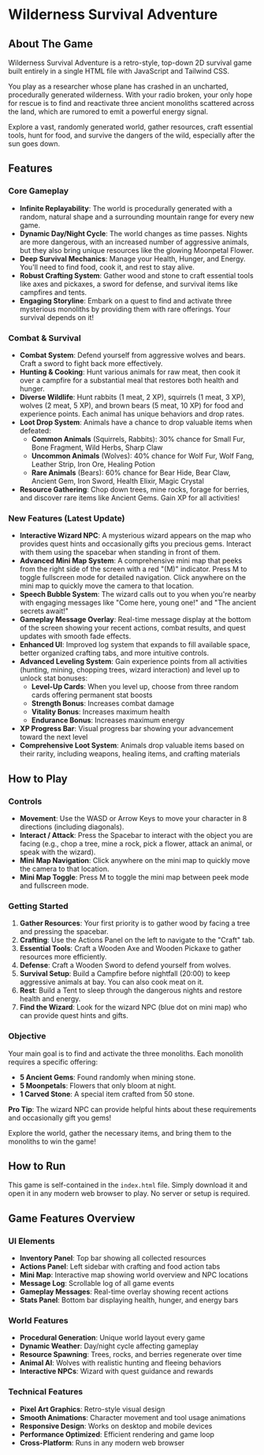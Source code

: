 # Wilderness Survival Adventure

## About The Game
Wilderness Survival Adventure is a retro-style, top-down 2D survival game built entirely in a single HTML file with JavaScript and Tailwind CSS.

You play as a researcher whose plane has crashed in an uncharted, procedurally generated wilderness. With your radio broken, your only hope for rescue is to find and reactivate three ancient monoliths scattered across the land, which are rumored to emit a powerful energy signal.

Explore a vast, randomly generated world, gather resources, craft essential tools, hunt for food, and survive the dangers of the wild, especially after the sun goes down.

## Features

### Core Gameplay
- **Infinite Replayability**: The world is procedurally generated with a random, natural shape and a surrounding mountain range for every new game.
- **Dynamic Day/Night Cycle**: The world changes as time passes. Nights are more dangerous, with an increased number of aggressive animals, but they also bring unique resources like the glowing Moonpetal Flower.
- **Deep Survival Mechanics**: Manage your Health, Hunger, and Energy. You'll need to find food, cook it, and rest to stay alive.
- **Robust Crafting System**: Gather wood and stone to craft essential tools like axes and pickaxes, a sword for defense, and survival items like campfires and tents.
- **Engaging Storyline**: Embark on a quest to find and activate three mysterious monoliths by providing them with rare offerings. Your survival depends on it!

### Combat & Survival
- **Combat System**: Defend yourself from aggressive wolves and bears. Craft a sword to fight back more effectively.
- **Hunting & Cooking**: Hunt various animals for raw meat, then cook it over a campfire for a substantial meal that restores both health and hunger.
- **Diverse Wildlife**: Hunt rabbits (1 meat, 2 XP), squirrels (1 meat, 3 XP), wolves (2 meat, 5 XP), and brown bears (5 meat, 10 XP) for food and experience points. Each animal has unique behaviors and drop rates.
- **Loot Drop System**: Animals have a chance to drop valuable items when defeated:
  - **Common Animals** (Squirrels, Rabbits): 30% chance for Small Fur, Bone Fragment, Wild Herbs, Sharp Claw
  - **Uncommon Animals** (Wolves): 40% chance for Wolf Fur, Wolf Fang, Leather Strip, Iron Ore, Healing Potion
  - **Rare Animals** (Bears): 60% chance for Bear Hide, Bear Claw, Ancient Gem, Iron Sword, Health Elixir, Magic Crystal
- **Resource Gathering**: Chop down trees, mine rocks, forage for berries, and discover rare items like Ancient Gems. Gain XP for all activities!

### New Features (Latest Update)
- **Interactive Wizard NPC**: A mysterious wizard appears on the map who provides quest hints and occasionally gifts you precious gems. Interact with them using the spacebar when standing in front of them.
- **Advanced Mini Map System**: A comprehensive mini map that peeks from the right side of the screen with a red "(M)" indicator. Press M to toggle fullscreen mode for detailed navigation. Click anywhere on the mini map to quickly move the camera to that location.
- **Speech Bubble System**: The wizard calls out to you when you're nearby with engaging messages like "Come here, young one!" and "The ancient secrets await!"
- **Gameplay Message Overlay**: Real-time message display at the bottom of the screen showing your recent actions, combat results, and quest updates with smooth fade effects.
- **Enhanced UI**: Improved log system that expands to fill available space, better organized crafting tabs, and more intuitive controls.
- **Advanced Leveling System**: Gain experience points from all activities (hunting, mining, chopping trees, wizard interaction) and level up to unlock stat bonuses:
  - **Level-Up Cards**: When you level up, choose from three random cards offering permanent stat boosts
  - **Strength Bonus**: Increases combat damage
  - **Vitality Bonus**: Increases maximum health
  - **Endurance Bonus**: Increases maximum energy
- **XP Progress Bar**: Visual progress bar showing your advancement toward the next level
- **Comprehensive Loot System**: Animals drop valuable items based on their rarity, including weapons, healing items, and crafting materials

## How to Play

### Controls
- **Movement**: Use the WASD or Arrow Keys to move your character in 8 directions (including diagonals).
- **Interact / Attack**: Press the Spacebar to interact with the object you are facing (e.g., chop a tree, mine a rock, pick a flower, attack an animal, or speak with the wizard).
- **Mini Map Navigation**: Click anywhere on the mini map to quickly move the camera to that location.
- **Mini Map Toggle**: Press M to toggle the mini map between peek mode and fullscreen mode.

### Getting Started
1. **Gather Resources**: Your first priority is to gather wood by facing a tree and pressing the spacebar.
2. **Crafting**: Use the Actions Panel on the left to navigate to the "Craft" tab.
3. **Essential Tools**: Craft a Wooden Axe and Wooden Pickaxe to gather resources more efficiently.
4. **Defense**: Craft a Wooden Sword to defend yourself from wolves.
5. **Survival Setup**: Build a Campfire before nightfall (20:00) to keep aggressive animals at bay. You can also cook meat on it.
6. **Rest**: Build a Tent to sleep through the dangerous nights and restore health and energy.
7. **Find the Wizard**: Look for the wizard NPC (blue dot on mini map) who can provide quest hints and gifts.

### Objective
Your main goal is to find and activate the three monoliths. Each monolith requires a specific offering:

- **5 Ancient Gems**: Found randomly when mining stone.
- **5 Moonpetals**: Flowers that only bloom at night.
- **1 Carved Stone**: A special item crafted from 50 stone.

**Pro Tip**: The wizard NPC can provide helpful hints about these requirements and occasionally gift you gems!

Explore the world, gather the necessary items, and bring them to the monoliths to win the game!

## How to Run
This game is self-contained in the `index.html` file. Simply download it and open it in any modern web browser to play. No server or setup is required.

## Game Features Overview

### UI Elements
- **Inventory Panel**: Top bar showing all collected resources
- **Actions Panel**: Left sidebar with crafting and food action tabs
- **Mini Map**: Interactive map showing world overview and NPC locations
- **Message Log**: Scrollable log of all game events
- **Gameplay Messages**: Real-time overlay showing recent actions
- **Stats Panel**: Bottom bar displaying health, hunger, and energy bars

### World Features
- **Procedural Generation**: Unique world layout every game
- **Dynamic Weather**: Day/night cycle affecting gameplay
- **Resource Spawning**: Trees, rocks, and berries regenerate over time
- **Animal AI**: Wolves with realistic hunting and fleeing behaviors
- **Interactive NPCs**: Wizard with quest guidance and rewards

### Technical Features
- **Pixel Art Graphics**: Retro-style visual design
- **Smooth Animations**: Character movement and tool usage animations
- **Responsive Design**: Works on desktop and mobile devices
- **Performance Optimized**: Efficient rendering and game loop
- **Cross-Platform**: Runs in any modern web browser
